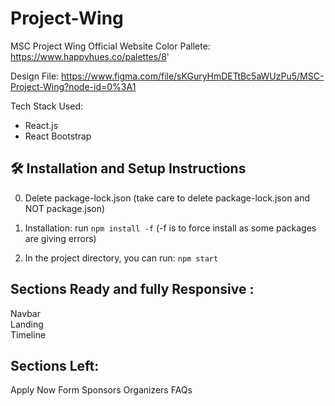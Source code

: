 # Project-Wing
MSC Project Wing Official Website
Color Pallete: https://www.happyhues.co/palettes/8'

Design File: https://www.figma.com/file/sKGuryHmDETtBc5aWUzPu5/MSC-Project-Wing?node-id=0%3A1

Tech Stack Used:

- React.js
- React Bootstrap

## 🛠 Installation and Setup Instructions

0. Delete package-lock.json (take care to delete package-lock.json and NOT package.json)

1. Installation: run `npm install -f` (-f is to force install as some packages are giving errors)

2. In the project directory, you can run: `npm start`

## Sections Ready and fully Responsive :

Navbar  
Landing  
Timeline

## Sections Left: 

Apply Now Form
Sponsors
Organizers
FAQs

